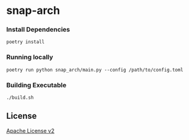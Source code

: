 # snap-arch

### Install Dependencies

```shell
poetry install
```

### Running locally

```shell
poetry run python snap_arch/main.py --config /path/to/config.toml
```

### Building Executable

```shell
./build.sh
```

## License

[Apache License v2](LICENSE)
